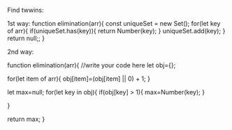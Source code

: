 Find twwins:

1st way:
       function elimination(arr){
  const uniqueSet = new Set();
  for(let key of arr){
    if(uniqueSet.has(key)){
      return Number(key);
    }
    uniqueSet.add(key);
  }
  return null;;
}


2nd way:

function elimination(arr){
  //write your code here 
  let obj={};
  
  for(let item of arr){
    obj[item]=(obj[item] || 0) + 1;
  }
  
  let max=null;
  for(let key in obj){
      if(obj[key] > 1){
        max=Number(key);
      }
  
     
  }
  
  return max;
}

      
